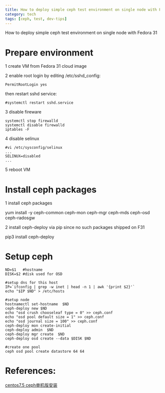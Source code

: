 ```yaml
---
title: How to deploy simple ceph test environment on single node with Fedora 31
category: tech
tags: [ceph, test, dev-tips]
---
```


How to deploy simple ceph test environment on single node with Fedora 31

# Prepare environment

1 create VM from Fedora 31 cloud image

2 enable root login by editing /etc/sshd_config:

	PermitRootLogin yes

then restart sshd service:
  
	#systemctl restart sshd.service 

3 disable fireware

	systemctl stop firewalld
	systemctl disable firewalld
	iptables -F

4 disable selinux

	#vi /etc/sysconfig/selinux
	...
	SELINUX=disabled
	...

5 reboot VM

# Install ceph packages

1 install ceph packages

yum install -y ceph-common ceph-mon ceph-mgr ceph-mds ceph-osd ceph-radosgw

2 install ceph-deploy via pip since no such packages shipped on F31

pip3 install ceph-deploy


# Setup ceph

	ND=$1	#hostname
	DISK=$2 #disk used for OSD
	
	#setup dns for this host
	IP=`ifconfig | grep -w inet | head -n 1 | awk '{print $2}'`
	echo "$IP $ND" > /etc/hosts
	
	#setup node
	hostnamectl set-hostname  $ND
	ceph-deploy new $ND
	echo "osd crush chooseleaf type = 0" >> ceph.conf
	echo "osd pool default size = 1" >> ceph.conf
	echo "osd journal size = 100" >> ceph.conf
	ceph-deploy mon create-initial
	ceph-deploy admin  $ND
	ceph-deploy mgr create  $ND
	ceph-deploy osd create --data $DISK $ND
	
	#create one pool
	ceph osd pool create datastore 64 64

# References:

[centos7.5 ceph单机版安装](http://blog.leanote.com/post/dhzbh@163.com/centos7.5-ceph%E5%8D%95%E6%9C%BA%E7%89%88%E5%AE%89%E8%A3%85)
